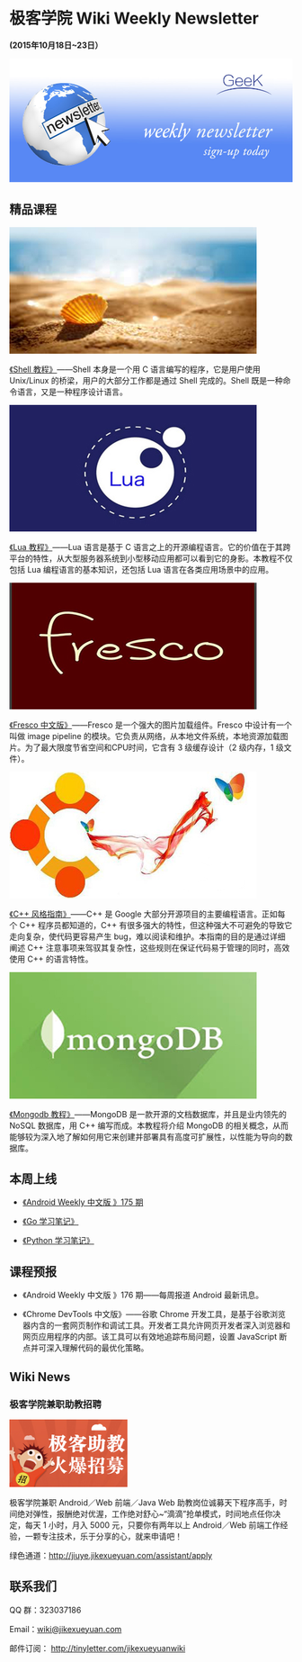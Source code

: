 # 极客学院 Wiki Weekly Newsletter  
 
**(2015年10月18日~23日）**

![newsletterlogo](images/newsletter-banner.jpg) 

## 精品课程

![](images/shell.jpg)

[《Shell 教程》](http://wiki.jikexueyuan.com/project/shell-tutorial/)——Shell 本身是一个用 C 语言编写的程序，它是用户使用 Unix/Linux 的桥梁，用户的大部分工作都是通过 Shell 完成的。Shell 既是一种命令语言，又是一种程序设计语言。

![](images/lua.jpg)

[《Lua 教程》](http://wiki.jikexueyuan.com/project/lua/)——Lua 语言是基于 C 语言之上的开源编程语言。它的价值在于其跨平台的特性，从大型服务器系统到小型移动应用都可以看到它的身影。本教程不仅包括 Lua 编程语言的基本知识，还包括 Lua 语言在各类应用场景中的应用。

![](images/fresco.jpg)

[《Fresco 中文版》](http://wiki.jikexueyuan.com/project/fresco/)——Fresco 是一个强大的图片加载组件。Fresco 中设计有一个叫做 image pipeline 的模块。它负责从网络，从本地文件系统，本地资源加载图片。为了最大限度节省空间和CPU时间，它含有 3 级缓存设计（2 级内存，1 级文件）。

![](images/cpp.jpg)

[《C++ 风格指南》](http://wiki.jikexueyuan.com/project/google-cplusplus-style-guide/)——C++ 是 Google 大部分开源项目的主要编程语言。正如每个 C++ 程序员都知道的，C++ 有很多强大的特性，但这种强大不可避免的导致它走向复杂，使代码更容易产生 bug，难以阅读和维护。本指南的目的是通过详细阐述 C++ 注意事项来驾驭其复杂性，这些规则在保证代码易于管理的同时，高效使用 C++ 的语言特性。

![](images/mongodb.jpg)

[《Mongodb 教程》](http://wiki.jikexueyuan.com/project/mongodb/)——MongoDB 是一款开源的文档数据库，并且是业内领先的 NoSQL 数据库，用 C++ 编写而成。本教程将介绍 MongoDB 的相关概念，从而能够较为深入地了解如何用它来创建并部署具有高度可扩展性，以性能为导向的数据库。

## 本周上线

- [《Android Weekly 中文版 》175 期](http://wiki.jikexueyuan.com/project/android-weekly/issue-175/index.html)

- [《Go 学习笔记》](http://wiki.jikexueyuan.com/project/the-go-study-notes-fourth-edition/)

- [《Python 学习笔记》](http://wiki.jikexueyuan.com/project/the-python-study-notes-second-edition/)

## 课程预报

- 《Android Weekly 中文版 》176 期——每周报道 Android 最新讯息。

- 《Chrome DevTools 中文版》——谷歌 Chrome 开发工具，是基于谷歌浏览器内含的一套网页制作和调试工具。开发者工具允许网页开发者深入浏览器和网页应用程序的内部。该工具可以有效地追踪布局问题，设置 JavaScript 断点并可深入理解代码的最优化策略。

## Wiki News

### 极客学院兼职助教招聘

![](images/210.jpg)

极客学院兼职 Android／Web 前端／Java Web 助教岗位诚募天下程序高手，时间绝对弹性，报酬绝对优渥，工作绝对舒心~“滴滴”抢单模式，时间地点任你决定，每天 1 小时，月入 5000 元，只要你有两年以上 Android／Web 前端工作经验，一颗专注技术，乐于分享的心，就来申请吧！

绿色通道：<http://jiuye.jikexueyuan.com/assistant/apply>

## 联系我们

QQ 群：323037186

Email：wiki@jikexueyuan.com

邮件订阅： <http://tinyletter.com/jikexueyuanwiki>
